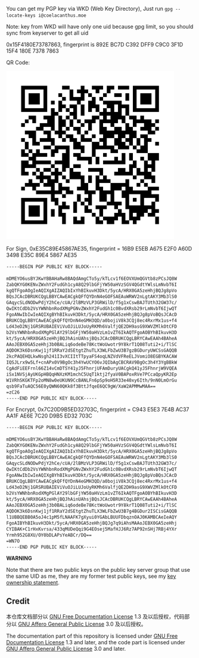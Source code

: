 You can get my PGP key via WKD (Web Key Directory),
Just run `gpg --locate-keys i@coelacanthus.moe`

Note: key from WKD will have only one uid because gpg limit,
      so you should sync from keyserver to get all uid

0x15F4180E73787863, fingerprint is 892E BC7D C392 DFF9 C9C0  3F1D 15F4 180E 7378 7863

QR Code:

![](./public-key.png)

For Sign, 0xE35C89E45867AE35, fingerprint = 16B9 E5EB A675 E2F0 A60D  3498 E35C 89E4 5867 AE35
```
-----BEGIN PGP PUBLIC KEY BLOCK-----

mDMEYO6usBYJKwYBBAHaRw8BAQdAmgCTo5y/kTLcv1f6EOVXUmQGVtb8zPCsJQ8W
ZabQKYG0KENvZWxhY2FudGh1cyA8Q29lbGFjYW50aHVzSGV4QGdtYWlsLmNvbT6I
kgQTFgoAOgIeAQIXgAIZAQIbIxYhBIkuvH3Dkt/5ycA/HRX0GA5zeHhjBQJg8pVo
BQsJCAcDBRUKCQgLBBYCAwEACgkQFfQYDnN4eGOFSAEAuWRWV2nLgtAKY3Mb3lS0
GAqycSLdNODwPdjY2hCe/cUA/2lBMzVLP3GRWilD/f5g1xCswBAJTUth32GW37c/
QwIKtCdDb2VsYWNhbnRodXMgPGNvZWxhY2FudGh1c0BvdXRsb29rLmNvbT6IjwQT
FgoANwIbIwIeAQIXgBYhBIkuvH3Dkt/5ycA/HRX0GA5zeHhjBQJg8pVoBQsJCAcD
BRUKCQgLBBYCAwEACgkQFfQYDnN4eGMH3QD/a0bojiV8k3CQj8ec4RxrMx1us+f4
Ld43eD2Nj1GRSRUBAIEViVuOJiLUJoUyRKMh6ValfjQE2DH9asG9XWVZMlkOtCFD
b2VsYWNhbnRodXMgPGlAY29lbGFjYW50aHVzLm1vZT6IkAQTFgoAOBYhBIkuvH3D
kt/5ycA/HRX0GA5zeHhjBQJhAinUAhsjBQsJCAcDBRUKCQgLBRYCAwEAAh4BAheA
AAoJEBX0GA5zeHhj3b0BALiq6odeBe78KctWoUwotr9Y8krT1Q08Tuti2+i/TlSC
AQDOK3k6DsnKwj1jf1RRaY2dSEtgtZhuTLX3WLFbZwU3B7gzBGDuryUWCSsGAQQB
2kcPAQEHQLkwNsgh241I3vXCIItTTpyaFS4oqLNZVdVFReELJVomiO8EGBYKACAW
IQSJLrx9w5Lf+cnAPx0V9BgOc3h4YwUCYO6vJQIbAgCBCRAV9BgOc3h4Y3YgBBkW
CgAdFiEEFrnl66Z14vCmDTSY41yJ5FhnrjUFAmDuryUACgkQ41yJ5FhnrjW9VQEA
iSx1NVSjAyUKGpHBQqHNXzKM1mchC5UqT1ktj2fyaV0BAPoxRVe7PCcaQpyKR2Ep
W1VRhSKGKTFp2oMN8w0eUKUN9CcBANLFn6pSp9oH5R33e40xy6Ith/9nN0LmOrGu
qsb9FaTuAQC56E0yQWN60QKk8f3BttJfqeE6QC9gW/XaW2APMMwMAA==
=zC26
-----END PGP PUBLIC KEY BLOCK-----
```

For Encrypt, 0x7C20D9B5ED32703C, fingerprint = C943 E5E3 7E4B AC37 AA1F  AE6E 7C20 D9B5 ED32 703C
```
-----BEGIN PGP PUBLIC KEY BLOCK-----

mDMEYO6usBYJKwYBBAHaRw8BAQdAmgCTo5y/kTLcv1f6EOVXUmQGVtb8zPCsJQ8W
ZabQKYG0KENvZWxhY2FudGh1cyA8Q29lbGFjYW50aHVzSGV4QGdtYWlsLmNvbT6I
kgQTFgoAOgIeAQIXgAIZAQIbIxYhBIkuvH3Dkt/5ycA/HRX0GA5zeHhjBQJg8pVo
BQsJCAcDBRUKCQgLBBYCAwEACgkQFfQYDnN4eGOFSAEAuWRWV2nLgtAKY3Mb3lS0
GAqycSLdNODwPdjY2hCe/cUA/2lBMzVLP3GRWilD/f5g1xCswBAJTUth32GW37c/
QwIKtCdDb2VsYWNhbnRodXMgPGNvZWxhY2FudGh1c0BvdXRsb29rLmNvbT6IjwQT
FgoANwIbIwIeAQIXgBYhBIkuvH3Dkt/5ycA/HRX0GA5zeHhjBQJg8pVoBQsJCAcD
BRUKCQgLBBYCAwEACgkQFfQYDnN4eGMH3QD/a0bojiV8k3CQj8ec4RxrMx1us+f4
Ld43eD2Nj1GRSRUBAIEViVuOJiLUJoUyRKMh6ValfjQE2DH9asG9XWVZMlkOtCFD
b2VsYWNhbnRodXMgPGlAY29lbGFjYW50aHVzLm1vZT6IkAQTFgoAOBYhBIkuvH3D
kt/5ycA/HRX0GA5zeHhjBQJhAinUAhsjBQsJCAcDBRUKCQgLBRYCAwEAAh4BAheA
AAoJEBX0GA5zeHhj3b0BALiq6odeBe78KctWoUwotr9Y8krT1Q08Tuti2+i/TlSC
AQDOK3k6DsnKwj1jf1RRaY2dSEtgtZhuTLX3WLFbZwU3B7g4BGDur2ISCisGAQQB
l1UBBQEBB0A5oJ4c1pM5fLNAAFK7gXyui0YGAbLBUUFDbqznOAJ0KAMBCAeIeAQY
FgoAIBYhBIkuvH3Dkt/5ycA/HRX0GA5zeHhjBQJg7q9iAhsMAAoJEBX0GA5zeHhj
CYIBAK+C1rHxKvrsa/433qMUDeQqi9G4EOsej5MafHJJ6Rz7AP92nSHj7RBj4YXr
Yrmh952G8XU/OY0bDLAPsYeABCr/DQ==
=WN7O
-----END PGP PUBLIC KEY BLOCK-----
```

**WARNING**

Note that there are two public keys on the public key server group that use the same UID as me, they are my former test public keys, see my [key ownership statement](./pgp-policy/key-ownership-statement.txt).

## Credit

本仓库文档部分以 [GNU Free Documentation License](https://www.gnu.org/licenses/fdl.html) 1.3 及以后授权，代码部分以 [GNU Affero General Public License](https://www.gnu.org/licenses/agpl-3.0.html) 3.0 及以后授权。

The documentation part of this repository is licensed under [GNU Free Documentation License](https://www.gnu.org/licenses/fdl.html) 1.3 and later, and the code part is licensed under [GNU Affero General Public License](https://www.gnu.org/licenses/agpl-3.0.html) 3.0 and later.
